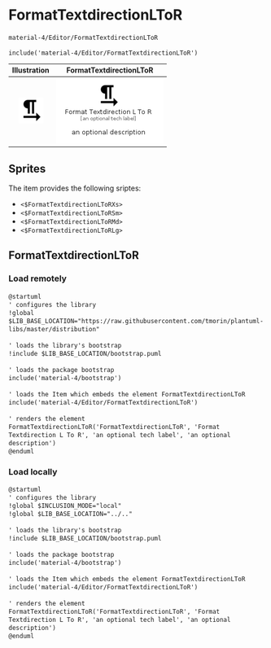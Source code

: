 # FormatTextdirectionLToR


```text
material-4/Editor/FormatTextdirectionLToR
```

```text
include('material-4/Editor/FormatTextdirectionLToR')
```



| Illustration | FormatTextdirectionLToR |
| :---: | :---: |
| ![illustration for Illustration](../../material-4/Editor/FormatTextdirectionLToR.png) | ![illustration for FormatTextdirectionLToR](../../material-4/Editor/FormatTextdirectionLToR.Local.png) |



## Sprites
The item provides the following sriptes:

- `<$FormatTextdirectionLToRXs>`
- `<$FormatTextdirectionLToRSm>`
- `<$FormatTextdirectionLToRMd>`
- `<$FormatTextdirectionLToRLg>`





## FormatTextdirectionLToR

### Load remotely
```plantuml
@startuml
' configures the library
!global $LIB_BASE_LOCATION="https://raw.githubusercontent.com/tmorin/plantuml-libs/master/distribution"

' loads the library's bootstrap
!include $LIB_BASE_LOCATION/bootstrap.puml

' loads the package bootstrap
include('material-4/bootstrap')

' loads the Item which embeds the element FormatTextdirectionLToR
include('material-4/Editor/FormatTextdirectionLToR')

' renders the element
FormatTextdirectionLToR('FormatTextdirectionLToR', 'Format Textdirection L To R', 'an optional tech label', 'an optional description')
@enduml
```

### Load locally
```plantuml
@startuml
' configures the library
!global $INCLUSION_MODE="local"
!global $LIB_BASE_LOCATION="../.."

' loads the library's bootstrap
!include $LIB_BASE_LOCATION/bootstrap.puml

' loads the package bootstrap
include('material-4/bootstrap')

' loads the Item which embeds the element FormatTextdirectionLToR
include('material-4/Editor/FormatTextdirectionLToR')

' renders the element
FormatTextdirectionLToR('FormatTextdirectionLToR', 'Format Textdirection L To R', 'an optional tech label', 'an optional description')
@enduml
```

